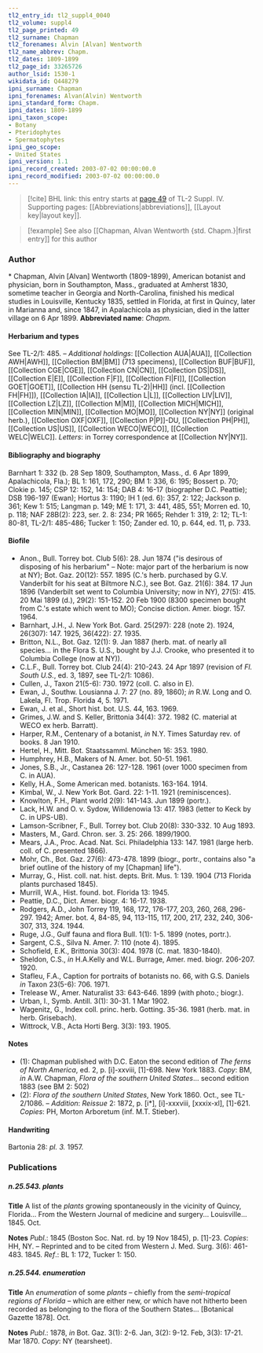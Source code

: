 ```yaml
---
tl2_entry_id: tl2_suppl4_0040
tl2_volume: suppl4
tl2_page_printed: 49
tl2_surname: Chapman
tl2_forenames: Alvin [Alvan] Wentworth
tl2_name_abbrev: Chapm.
tl2_dates: 1809-1899
tl2_page_id: 33265726
author_lsid: 1530-1
wikidata_id: Q448279
ipni_surname: Chapman
ipni_forenames: Alvan(Alvin) Wentworth
ipni_standard_form: Chapm.
ipni_dates: 1809-1899
ipni_taxon_scope: 
- Botany
- Pteridophytes
- Spermatophytes
ipni_geo_scope: 
- United States
ipni_version: 1.1
ipni_record_created: 2003-07-02 00:00:00.0
ipni_record_modified: 2003-07-02 00:00:00.0
---
```



> [!cite] BHL link: this entry starts at [page 49](https://www.biodiversitylibrary.org/page/33265726) of TL-2 Suppl. IV.
> Supporting pages: [[Abbreviations|abbreviations]], [[Layout key|layout key]].

> [!example] See also [[Chapman, Alvan Wentworth {std. Chapm.}|first entry]] for this author

### Author

\* Chapman, Alvin \[Alvan\] Wentworth (1809-1899), American botanist and physician, born in Southampton, Mass., graduated at Amherst 1830, sometime teacher in Georgia and North-Carolina, finished his medical studies in Louisville, Kentucky 1835, settled in Florida, at first in Quincy, later in Marianna and, since 1847, in Apalachicola as physician, died in the latter village on 6 Apr 1899. 
**Abbreviated name**: *Chapm.*

#### Herbarium and types

See TL-2/1: 485. – *Additional holdings*: [[Collection AUA|AUA]], [[Collection AWH|AWH]], [[Collection BM|BM]] (713 specimens), [[Collection BUF|BUF]], [[Collection CGE|CGE]], [[Collection CN|CN]], [[Collection DS|DS]], [[Collection E|E]], [[Collection F|F]], [[Collection FI|FI]], [[Collection GOET|GOET]], [[Collection HH (sensu TL-2)|HH]] (incl. [[Collection FH|FH]]), [[Collection IA|IA]], [[Collection L|L]], [[Collection LIV|LIV]], [[Collection LZ|LZ]], [[Collection M|M]], [[Collection MICH|MICH]], [[Collection MIN|MIN]], [[Collection MO|MO]], [[Collection NY|NY]] (original herb.), [[Collection OXF|OXF]], [[Collection P|P]]-DU, [[Collection PH|PH]], [[Collection US|US]], [[Collection WECO|WECO]], [[Collection WELC|WELC]].
*Letters*: in Torrey correspondence at [[Collection NY|NY]].

#### Bibliography and biography

Barnhart 1: 332 (b. 28 Sep 1809, Southampton, Mass., d. 6 Apr 1899, Apalachicola, Fla.); BL 1: 161, 172, 290; BM 1: 336, 6: 195; Bossert p. 70; Clokie p. 145; CSP 12: 152, 14: 154; DAB 4: 16-17 (biographer D.C. Peattie); DSB 196-197 (Ewan); Hortus 3: 1190; IH 1 (ed. 6): 357, 2: 122; Jackson p. 361; Kew 1: 515; Langman p. 149; ME 1: 171, 3: 441, 485, 551; Morren ed. 10, p. 118; NAF 28B(2): 223, ser. 2. 8: 234; PR 1665; Rehder 1: 319, 2: 12; TL-1: 80-81, TL-2/1: 485-486; Tucker 1: 150; Zander ed. 10, p. 644, ed. 11, p. 733.

#### Biofile

- Anon., Bull. Torrey bot. Club 5(6): 28. Jun 1874 ("is desirous of disposing of his herbarium" – Note: major part of the herbarium is now at NY); Bot. Gaz. 20(12): 557. 1895 (C.'s herb. purchased by G.V. Vanderbilt for his seat at Biltmore N.C.), see Bot. Gaz. 21(6): 384. 17 Jun 1896 (Vanderbilt set went to Columbia University; now in NY), 27(5): 415. 20 Mai 1899 (d.), 29(2): 151-152. 20 Feb 1900 (8300 specimen bought from C.'s estate which went to MO); Concise diction. Amer. biogr. 157. 1964.
- Barnhart, J.H., J. New York Bot. Gard. 25(297): 228 (note 2). 1924, 26(307): 147. 1925, 36(422): 27. 1935.
- Britton, N.L., Bot. Gaz. 12(1): 9. Jan 1887 (herb. mat. of nearly all species... in the Flora S. U.S., bought by J.J. Crooke, who presented it to Columbia College (now at NY)).
- C.L.F., Bull. Torrey bot. Club 24(4): 210-243. 24 Apr 1897 (revision of *Fl. South U.S.*, ed. 3, 1897, see TL-2/1: 1086).
- Cullen, J., Taxon 21(5-6): 730. 1972 (coll. C. also in E).
- Ewan, J., Southw. Lousianna J. 7: 27 (no. 89, 1860); *in* R.W. Long and O. Lakela, Fl. Trop. Florida 4, 5. 1971.
- Ewan, J. et al., Short hist. bot. U.S. 44, 163. 1969.
- Grimes, J.W. and S. Keller, Brittonia 34(4): 372. 1982 (C. material at WECO ex herb. Barratt).
- Harper, R.M., Centenary of a botanist, *in* N.Y. Times Saturday rev. of books. 8 Jan 1910.
- Hertel, H., Mitt. Bot. Staatssamml. München 16: 353. 1980.
- Humphrey, H.B., Makers of N. Amer. bot. 50-51. 1961.
- Jones, S.B., Jr., Castanea 26: 127-128. 1961 (over 1000 specimen from C. in AUA).
- Kelly, H.A., Some American med. botanists. 163-164. 1914.
- Kimbal, W., J. New York Bot. Gard. 22: 1-11. 1921 (reminiscences).
- Knowlton, F.H., Plant world 2(9): 141-143. Jun 1899 (portr.).
- Lack, H.W. and O. v. Sydow, Willdenowia 13: 417. 1983 (letter to Keck by C. in UPS-UB).
- Lamson-Scribner, F., Bull. Torrey bot. Club 20(8): 330-332. 10 Aug 1893.
- Masters, M., Gard. Chron. ser. 3. 25: 266. 1899/1900.
- Mears, J.A., Proc. Acad. Nat. Sci. Philadelphia 133: 147. 1981 (large herb. coll. of C. presented 1866).
- Mohr, Ch., Bot. Gaz. 27(6): 473-478. 1899 (biogr., portr., contains also "a brief outline of the history of my \[Chapman\] life").
- Murray, G., Hist. coll. nat. hist. depts. Brit. Mus. 1: 139. 1904 (713 Florida plants purchased 1845).
- Murrill, W.A., Hist. found. bot. Florida 13: 1945.
- Peattie, D.C., Dict. Amer. biogr. 4: 16-17. 1938.
- Rodgers, A.D., John Torrey 119, 168, 172, 176-177, 203, 260, 268, 296-297. 1942; Amer. bot. 4, 84-85, 94, 113-115, 117, 200, 217, 232, 240, 306-307, 313, 324. 1944.
- Ruge, J.G., Gulf fauna and flora Bull. 1(1): 1-5. 1899 (notes, portr.).
- Sargent, C.S., Silva N. Amer. 7: 110 (note 4). 1895.
- Schofield, E.K., Brittonia 30(3): 404. 1978 (C. mat. 1830-1840).
- Sheldon, C.S., *in* H.A.Kelly and W.L. Burrage, Amer. med. biogr. 206-207. 1920.
- Stafleu, F.A., Caption for portraits of botanists no. 66, with G.S. Daniels *in* Taxon 23(5-6): 706. 1971.
- Trelease W., Amer. Naturalist 33: 643-646. 1899 (with photo.; biogr.).
- Urban, I., Symb. Antill. 3(1): 30-31. 1 Mar 1902.
- Wagenitz, G., Index coll. princ. herb. Gotting. 35-36. 1981 (herb. mat. in herb. Grisebach).
- Wittrock, V.B., Acta Horti Berg. 3(3): 193. 1905.

#### Notes

- (1): Chapman published with D.C. Eaton the second edition of *The ferns of North America*, ed. 2, p. \[i\]-xxviii, \[1\]-698. New York 1883. *Copy*: BM, *in* A.W. Chapman, *Flora of the southern United States*... second edition 1883 (see BM 2: 502)
- (2): *Flora of the southern United States*, New York 1860. Oct., see TL-2/1086. – *Addition*: *Reissue* 2: 1872, p. \[i\*\], \[i\]-xxxviii, \[xxxix-xl\], \[1\]-621. *Copies*: PH, Morton Arboretum (inf. M.T. Stieber).

#### Handwriting

Bartonia 28: *pl. 3.* 1957.

### Publications

##### n.25.543. plants

**Title**
A list of the *plants* growing spontaneously in the vicinity of Quincy, Florida... From the Western Journal of medicine and surgery... Louisville... 1845. Oct.

**Notes**
*Publ*.: 1845 (Boston Soc. Nat. rd. by 19 Nov 1845), p. \[1\]-23. *Copies*: HH, NY. – Reprinted and to be cited from Western J. Med. Surg. 3(6): 461-483. 1845.
*Ref*.: BL 1: 172, Tucker 1: 150.

##### n.25.544. enumeration

**Title**
An *enumeration* of some *plants* – chiefly from the *semi-tropical regions of Florida* – which are either new, or which have not hitherto been recorded as belonging to the flora of the Southern States... \[Botanical Gazette 1878\]. Oct.

**Notes**
*Publ*.: 1878, *in* Bot. Gaz. 3(1): 2-6. Jan, 3(2): 9-12. Feb, 3(3): 17-21. Mar 1870. *Copy*: NY (tearsheet).

